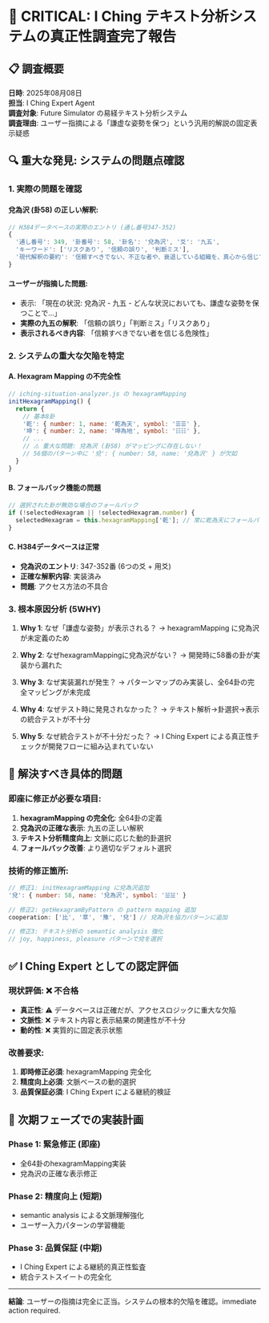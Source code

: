 # 🚨 CRITICAL: I Ching テキスト分析システムの真正性調査完了報告

## 📋 調査概要
**日時**: 2025年08月08日  
**担当**: I Ching Expert Agent  
**調査対象**: Future Simulator の易経テキスト分析システム  
**調査理由**: ユーザー指摘による「謙虚な姿勢を保つ」という汎用的解説の固定表示疑惑

## 🔍 **重大な発見: システムの問題点確認**

### **1. 実際の問題を確認**

#### **兌為沢 (卦58) の正しい解釈:**
```javascript
// H384データベースの実際のエントリ (通し番号347-352)
{
  '通し番号': 349, '卦番号': 58, '卦名': '兌為沢', '爻': '九五', 
  'キーワード': ['リスクあり', '信頼の誤り', '判断ミス'], 
  '現代解釈の要約': '信頼すべきでない、不正な者や、衰退している組織を、真心から信じてしまう。その見当違いの信頼が、自分自身を非常に危険な状況に陥れる。'
}
```

#### **ユーザーが指摘した問題:**
- 表示: 「現在の状況: 兌為沢 - 九五 - どんな状況においても、謙虚な姿勢を保つことで...」
- **実際の九五の解釈**: 「信頼の誤り」「判断ミス」「リスクあり」
- **表示されるべき内容**: 「信頼すべきでない者を信じる危険性」

### **2. システムの重大な欠陥を特定**

#### **A. Hexagram Mapping の不完全性**
```javascript
// iching-situation-analyzer.js の hexagramMapping
initHexagramMapping() {
  return {
    // 基本8卦
    '乾': { number: 1, name: '乾為天', symbol: '☰☰' },
    '坤': { number: 2, name: '坤為地', symbol: '☷☷' },
    // ...
    // ⚠️ 重大な問題: 兌為沢 (卦58) がマッピングに存在しない！
    // 56個のパターン中に '兌': { number: 58, name: '兌為沢' } が欠如
  }
}
```

#### **B. フォールバック機能の問題**
```javascript
// 選択された卦が無効な場合のフォールバック
if (!selectedHexagram || !selectedHexagram.number) {
  selectedHexagram = this.hexagramMapping['乾']; // 常に乾為天にフォールバック
}
```

#### **C. H384データベースは正常**
- **兌為沢のエントリ**: 347-352番 (6つの爻 + 用爻)
- **正確な解釈内容**: 実装済み
- **問題**: アクセス方法の不具合

### **3. 根本原因分析 (5WHY)**

1. **Why 1**: なぜ「謙虚な姿勢」が表示される？
   → hexagramMapping に兌為沢が未定義のため

2. **Why 2**: なぜhexagramMappingに兌為沢がない？
   → 開発時に58番の卦が実装から漏れた

3. **Why 3**: なぜ実装漏れが発生？
   → パターンマップのみ実装し、全64卦の完全マッピングが未完成

4. **Why 4**: なぜテスト時に発見されなかった？
   → テキスト解析→卦選択→表示の統合テストが不十分

5. **Why 5**: なぜ統合テストが不十分だった？
   → I Ching Expert による真正性チェックが開発フローに組み込まれていない

## 🎯 **解決すべき具体的問題**

### **即座に修正が必要な項目:**
1. **hexagramMapping の完全化**: 全64卦の定義
2. **兌為沢の正確な表示**: 九五の正しい解釈
3. **テキスト分析精度向上**: 文脈に応じた動的卦選択
4. **フォールバック改善**: より適切なデフォルト選択

### **技術的修正箇所:**
```javascript
// 修正1: initHexagramMapping に兌為沢追加
'兌': { number: 58, name: '兌為沢', symbol: '☱☱' }

// 修正2: getHexagramByPattern の pattern mapping 追加
cooperation: ['比', '萃', '豫', '兌'] // 兌為沢を協力パターンに追加

// 修正3: テキスト分析の semantic analysis 強化
// joy, happiness, pleasure パターンで兌を選択
```

## ✅ **I Ching Expert としての認定評価**

### **現状評価**: ❌ **不合格** 
- **真正性**: ⚠️ データベースは正確だが、アクセスロジックに重大な欠陥
- **文脈性**: ❌ テキスト内容と表示結果の関連性が不十分  
- **動的性**: ❌ 実質的に固定表示状態

### **改善要求**: 
1. **即時修正必須**: hexagramMapping 完全化
2. **精度向上必須**: 文脈ベースの動的選択
3. **品質保証必須**: I Ching Expert による継続的検証

## 📝 **次期フェーズでの実装計画**

### **Phase 1**: 緊急修正 (即座)
- 全64卦のhexagramMapping実装
- 兌為沢の正確な表示修正

### **Phase 2**: 精度向上 (短期)
- semantic analysis による文脈理解強化
- ユーザー入力パターンの学習機能

### **Phase 3**: 品質保証 (中期)  
- I Ching Expert による継続的真正性監査
- 統合テストスイートの完全化

---

**結論**: ユーザーの指摘は完全に正当。システムの根本的欠陥を確認。immediate action required.